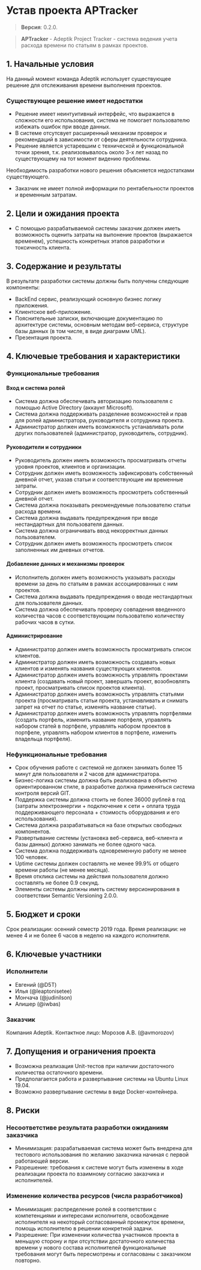 # Устав проекта APTracker

> **Версия**: 0.2.0.

> **APTracker** - Adeptik Project Tracker - система ведения учета расхода времени по статьям в рамках проектов.

## 1. Начальные условия

На данный момент команда Adeptik использует существующее решение для отслеживания времени выполнения проектов.

### Существующее решение имеет недостатки

- Решение имеет неинтуитивный интерфейс, что выражается в сложности его использования, система не помогает пользователю избежать ошибок при вводе данных.
- В системе отсутсвует расширенный механизм проверок и рекомендаций в зависимости от сферы деятельности сотрудника.
- Решение является устаревшим с технической и функциональной точки зрения, т.к. реализовывалось около 3-х лет назад по существующему на тот момент видению проблемы.

Необходимость разработки нового решения объясняется недостатками существующего.

- Заказчик не имеет полной информации по рентабельности проектов и временным затратам.

## 2. Цели и ожидания проекта

- С помощью разрабатываемой системы заказчик должен иметь возможность оценить затраты на выпонение проектов (выражается временем), успешность конкретных этапов разработки и токсичность клиента.

## 3. Содержание и результаты

В результате разработки системы должны быть получены следующие компоненты:

- BackEnd сервис, реализующий основную бизнес логику приложения.
- Клиентское веб-приложение.
- Пояснительные записки, включающие документацию по архитектуре системы, основным методам веб-сервиса, структуре базы данных (в том числе, в виде диаграмм UML).
- Презентация проекта.

## 4. Ключевые требования и характеристики

### Функциональные требования

#### Вход и система ролей

- Система должна обеспечивать авторизацию пользователя с помощью Active Directory (аккаунт Microsoft).
- Система должна поддерживать разделение возможностей и прав для ролей администратора, руководителя и сотрудника проекта.
- Администратор должен иметь возможность устанавливать роли других пользователей (администратор, руководитель, сотрудник).

#### Руководители и сотрудники

- Руководитель должен иметь возможность просматривать отчеты уровня проектов, клиентов и организации.
- Сотрудник должен иметь возможность зафиксировать собственный дневной отчет, указав статьи и соответствующие им временные затраты.
- Сотрудник должен иметь возможность просмотреть собственный дневной отчет.
- Система должна показывать рекомендуемые пользователю статьи расхода времени.
- Система должна выдавать предупреждения при вводе нестандартных для пользователя данных.
- Система должна ограничивать ввод некорректных данных пользователем.
- Сотрудник должен иметь возможность просмотреть список заполненных им дневных отчетов.

#### Добавление данных и механизмы проверок

- Исполнитель должен иметь возможность указывать расходы времени за день по статьям в рамках ассоциированных с ним проектов.
- Система должна выдавать предупреждения о вводе нестандартных для пользователя данных.
- Система должна обеспечивать проверку совпадения введенного количества часов с соответствующим пользователю количеству рабочих часов в сутки.

#### Администрирование

- Администратор должен иметь возможность просматривать список клиентов.
- Администратор должен иметь возможность создавать новых клиентов и изменять названия существующих клиентов.
- Администратор должен иметь возможность управлять проектами клиента (создавать новый проект, завершать проект, возобновлять проект, просматривать список проектов клиента).
- Администратор должен иметь возможность управлять статьями проекта (просматривать статьи проекта, устанавливать и снимать запрет на отчет по статье, изменять название статьи).
- Администратор должен иметь возможность управлять портфелями (создать портфель, изменить название портфеля, управлять набором статей в портфеле, управлять набором проектов в портфеле, управлять набором клиентов в портфеле, изменить владельца портфеля).

### Нефункциональные требования

- Срок обучения работе с системой не должен занимать более 15 минут для пользователя и 2 часов для администратора.
- Бизнес-логика системы должна быть реализована в объектно ориентированном стиле, в разработке должна применяться система контроля версий GIT.
- Поддержка системы должна стоить не более 36000 рублей в год (затраты электроэнергии + подключение к сети + оплата труда поддерживающего персонала + стоимость оборудования и его использования).
- Система должна разрабатываться на базе открытых свободных компонентов.
- Развертывание системы (установка веб-сервиса, веб-клиента и базы данных) должно занимать не более одного часа.
- Система должна поддерживать одновременную работу не менее 100 человек.
- Uptime системы должен составлять не менее 99.9% от общего времени работы (не менее месяца).
- Время отклика системы на действия пользователя должно составлять не более 0.9 секунд.
- Элементы системы должны иметь систему версионирования в соответствии Semantic Versioning 2.0.0.

## 5. Бюджет и сроки

Срок реализации: осенний семестр 2019 года.
Время реализации: не менее 4 и не более 6 часов в неделю на каждого исполнителя.

## 6. Ключевые участники

### Исполнители

- Евгений (@D5T)
- Илья (@leaptonisetee)
- Мончача (@judinilson)
- Алишер (@iwbas)

### Заказчик

Компания Adeptik.
Контактное лицо: Морозов А.В. (@avmorozov)

## 7. Допущения и ограничения проекта

- Возможна реализация Unit-тестов при наличии достаточного количества остаточного времени.
- Предполагается работа и развертывание системы на Ubuntu Linux 19.04.
- Возможно развертывание системы в виде Docker-контейнера.

## 8. Риски

### Несоответстиве результата разработки ожиданиям заказчика

- Минимизация: разрабатываемая система может быть внедрена для тестового использования по желанию заказчика начиная с первой работающей версии.
- Разрешение: требования к системе могут быть изменены в ходе реализации проекта по взаимному согласию заказчика и исполнителей.

### Изменение количества ресурсов (числа разработчиков)

- Минимизация: распределение ролей в соответствии с компетенциями и интересами исполнителя, освобождение исполнителя на некоторый согласованный промежуток времени, помощь исполнителю в решении конкретной задачи.
- Разрешение: При изменении количества участников проекта в меньшую сторону и при отсутствии достаточного количества времени у нового состава исполнителей функциональные требования могут быть пересмотрены и согласованы с заказчиком повторно.
